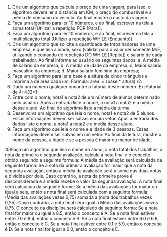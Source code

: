 
1) Crie um algoritmo que calcule o preço de uma viagem, para isso, o algoritmo deverá
ler a distância em KM, o preço do combustível e a média de consumo do veículo. Ao
final mostre o custo da viagem.
2) Faça um algoritmo para ler 10 números, e ao final, escrever na tela a soma total
(Utilizar a repetição FOR [Para]).
3) Faça um algoritmo para ler 10 números, e ao final, escrever na tela a multiplicação
total (Utilizar a repetição WHILE (Enquanto)).
4) Crie um algoritmo que solicite a quantidade de trabalhadores de uma empresa, e que
leia a idade, sexo (validar para o valor ser somente M/F, utilizando o comando de
repetição DO WHILE [Repita]) e salário de cada trabalhador. Ao final informe ao
usuário os seguintes dados:
a. A média de salário da empresa;
b. A média de idade da empresa;
c. Maior salário masculino da empresa;
d. Maior salário feminino da empresa;
5) Faça um algoritmo para ler a base e a altura de cinco triângulos e imprima a de área
cada um.
Fórmula: area := (base * altura) /2.
6) Dado um número qualquer encontre o fatorial deste número.
Ex: Fatorial de 4: 4*3*2*1
7) Entre com o nome, nota1 e nota2 de um número de alunos determinado pelo usuário.
Após a entrada liste o nome, a nota1 a nota2 e a média desse aluno. Ao final do
algoritmo liste a média da turma.
8) Desenvolva um algoritmo que leia o nome, nota1 e nota2 de 5 alunos. Essas
informações devem ser salvas em um vetor. Após a entrada dos dados liste o nome, a
nota1 a nota2 e a média desse aluno.
9) Faça um algoritmo que leia o nome e a idade de 3 pessoas. Essas informações devem
ser salvas em um vetor. Ao final da leitura, mostre o nome da pessoa, a idade e se a
pessoa é maior ou menor de idade.

10)Faça um algoritmo que leia o nome do aluno, a nota total dos trabalhos, a nota da
primeira e segunda avaliação, calcule a nota final e o conceito obtido seguindo a seguinte
formula:
A média da avaliação será calculada da seguinte forma:
Se a nota da primeira avaliação for maior que a nota da segunda avaliação, então a
média da avaliação será a soma das duas notas e dividida por dois.
Caso contrário, a nota da primeira prova é desconsiderada e a média recebe o valor da
segunda avaliação.
A nota final será calculada da seguinte forma:
Se a média das avaliações for maior ou igual a seis, então a nota final será calculada
com a seguinte formula: (Média das avaliações vezes 0,75) somada a (nota dos trabalhos vezes
0,25).
Caso contrário, a nota final será igual a Média das avaliações vezes 0,75.
O conceito da disciplina será calculado da seguinte forma:
Se a nota final for maior ou igual a 8.5, então o conceito é A.
Se a nota final estiver entre 7.0 e 8.4, então o conceito é B.
Se a nota final estiver entre 6.0 e 6.9, então o conceito é C.
Se a nota final estiver entre 0.1 e 5.9, então o conceito é D.
Se a nota final for igual a 0.0, então o conceito é E.
